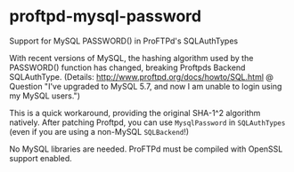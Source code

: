 # proftpd-mysql-password
Support for MySQL PASSWORD() in ProFTPd's SQLAuthTypes

With recent versions of MySQL, the hashing algorithm used by the PASSWORD() function has changed, breaking Proftpds Backend SQLAuthType. (Details: http://www.proftpd.org/docs/howto/SQL.html @ Question "I've upgraded to MySQL 5.7, and now I am unable to login using my MySQL users.")

This is a quick workaround, providing the original SHA-1^2 algorithm natively. After patching Proftpd, you can use `MysqlPassword` in `SQLAuthTypes` (even if you are using a non-MySQL `SQLBackend`!)

No MySQL libraries are needed. ProFTPd must be compiled with OpenSSL support enabled.
